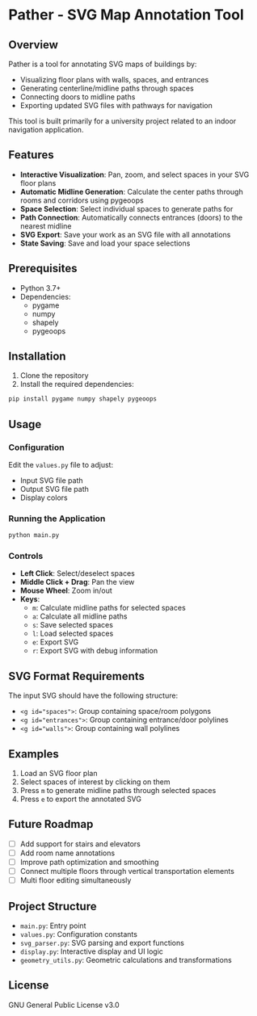 # Pather - SVG Map Annotation Tool

## Overview

Pather is a tool for annotating SVG maps of buildings by:
- Visualizing floor plans with walls, spaces, and entrances
- Generating centerline/midline paths through spaces
- Connecting doors to midline paths
- Exporting updated SVG files with pathways for navigation

This tool is built primarily for a university project related to an indoor navigation application.

## Features

- **Interactive Visualization**: Pan, zoom, and select spaces in your SVG floor plans
- **Automatic Midline Generation**: Calculate the center paths through rooms and corridors using pygeoops
- **Space Selection**: Select individual spaces to generate paths for
- **Path Connection**: Automatically connects entrances (doors) to the nearest midline
- **SVG Export**: Save your work as an SVG file with all annotations
- **State Saving**: Save and load your space selections

## Prerequisites

- Python 3.7+
- Dependencies:
  - pygame
  - numpy
  - shapely
  - pygeoops

## Installation

1. Clone the repository
2. Install the required dependencies:

```bash
pip install pygame numpy shapely pygeoops
```

## Usage

### Configuration

Edit the `values.py` file to adjust:
- Input SVG file path
- Output SVG file path
- Display colors

### Running the Application

```bash
python main.py
```

### Controls

- **Left Click**: Select/deselect spaces
- **Middle Click + Drag**: Pan the view
- **Mouse Wheel**: Zoom in/out
- **Keys**:
  - `m`: Calculate midline paths for selected spaces
  - `a`: Calculate all midline paths
  - `s`: Save selected spaces
  - `l`: Load selected spaces
  - `e`: Export SVG
  - `r`: Export SVG with debug information

## SVG Format Requirements

The input SVG should have the following structure:
- `<g id="spaces">`: Group containing space/room polygons
- `<g id="entrances">`: Group containing entrance/door polylines
- `<g id="walls">`: Group containing wall polylines

## Examples

1. Load an SVG floor plan
2. Select spaces of interest by clicking on them
3. Press `m` to generate midline paths through selected spaces
4. Press `e` to export the annotated SVG

## Future Roadmap

- [ ] Add support for stairs and elevators
- [ ] Add room name annotations
- [ ] Improve path optimization and smoothing
- [ ] Connect multiple floors through vertical transportation elements
- [ ] Multi floor editing simultaneously

## Project Structure

- `main.py`: Entry point
- `values.py`: Configuration constants
- `svg_parser.py`: SVG parsing and export functions
- `display.py`: Interactive display and UI logic
- `geometry_utils.py`: Geometric calculations and transformations

## License

GNU General Public License v3.0